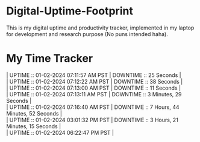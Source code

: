 # Digital-Uptime-Footprint

This is my digital uptime and productivity tracker, implemented in my laptop for development and research purpose (No puns intended haha).

# My Time Tracker

| UPTIME :: 01-02-2024 07:11:57 AM PST | DOWNTIME :: 25 Seconds | <br>
| UPTIME :: 01-02-2024 07:12:22 AM PST | DOWNTIME :: 38 Seconds | <br>
| UPTIME :: 01-02-2024 07:13:00 AM PST | DOWNTIME :: 11 Seconds | <br>
| UPTIME :: 01-02-2024 07:13:11 AM PST | DOWNTIME :: 3 Minutes, 29 Seconds | <br>
| UPTIME :: 01-02-2024 07:16:40 AM PST | DOWNTIME :: 7 Hours, 44 Minutes, 52 Seconds | <br>
| UPTIME :: 01-02-2024 03:01:32 PM PST |
 DOWNTIME :: 3 Hours, 21 Minutes, 15 Seconds | <br>
| UPTIME :: 01-02-2024 06:22:47 PM PST |